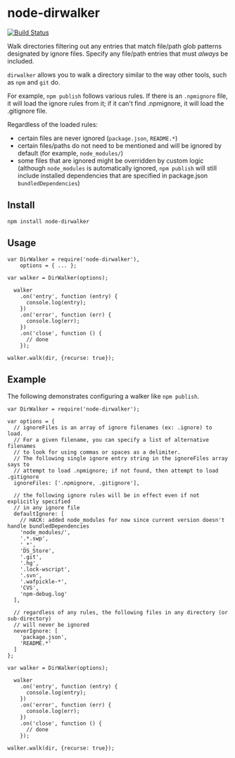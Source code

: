 node-dirwalker
==============

[![Build Status](https://travis-ci.org/tonypujals/dirwalker.svg?branch=master)](https://travis-ci.org/tonypujals/dirwalker)

Walk directories filtering out any entries that match file/path glob patterns
designated by ignore files. Specify any file/path entries that must *always*
be included.

`dirwalker` allows you to walk a directory similar to the way other tools, such
as `npm` and `git` do.

For example, `npm publish` follows various rules. If there is an `.npmignore` file,
it will load the ignore rules from it; if it can't find .npmignore, it will load
the .gitignore file.

Regardless of the loaded rules:

 * certain files are never ignored (`package.json`, `README.*`)
 * certain files/paths do not need to be mentioned and will be ignored by default
   (for example, `node_modules/`)
 * some files that are ignored might be overridden by custom logic (although
   `node_modules` is automatically ignored, `npm publish` will still include
   installed dependencies that are specified in package.json `bundledDependencies`)


Install
-------

    npm install node-dirwalker


Usage
-----

```
var DirWalker = require('node-dirwalker'),
    options = { ... };

var walker = DirWalker(options);

  walker
    .on('entry', function (entry) {
      console.log(entry);
    })
    .on('error', function (err) {
      console.log(err);
    })
    .on('close', function () {
      // done
    });

walker.walk(dir, {recurse: true});
```

Example
-------
The following demonstrates configuring a walker like `npm publish`.

```
var DirWalker = require('node-dirwalker');

var options = {
  // ignoreFiles is an array of ignore filenames (ex: .ignore) to load.
  // For a given filename, you can specify a list of alternative filenames
  // to look for using commas or spaces as a delimiter.
  // The following single ignore entry string in the ignoreFiles array says to
  // attempt to load .npmignore; if not found, then attempt to load .gitignore
  ignoreFiles: ['.npmignore, .gitignore'],

  // the following ignore rules will be in effect even if not explicitly specified
  // in any ignore file
  defaultIgnore: [
    // HACK: added node_modules for now since current version doesn't handle bundledDependencies
    'node_modules/',
    '.*.swp',
    '_*',
    'DS_Store',
    '.git',
    '.hg',
    '.lock-wscript',
    '.svn',
    '.wafpickle-*',
    'CVS',
    'npm-debug.log'
  ],

  // regardless of any rules, the following files in any directory (or sub-directory)
  // will never be ignored
  neverIgnore: [
    'package.json',
    'README.*'
  ]
};

var walker = DirWalker(options);

  walker
    .on('entry', function (entry) {
      console.log(entry);
    })
    .on('error', function (err) {
      console.log(err);
    })
    .on('close', function () {
      // done
    });

walker.walk(dir, {recurse: true});
```




